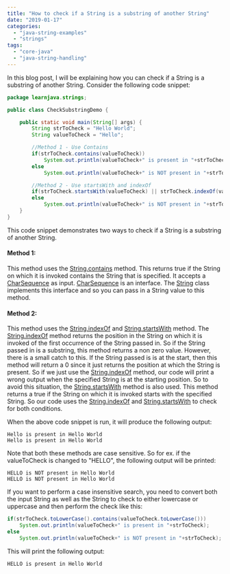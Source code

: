 ```yaml
---
title: "How to check if a String is a substring of another String"
date: "2019-01-17"
categories: 
  - "java-string-examples"
  - "strings"
tags: 
  - "core-java"
  - "java-string-handling"
---
```


In this blog post, I will be explaining how you can check if a String is a substring of another String. Consider the following code snippet:

````java
package learnjava.strings;

public class CheckSubstringDemo {

    public static void main(String[] args) { 
        String strToCheck = "Hello World"; 
        String valueToCheck = "Hello";

        //Method 1 - Use Contains 
        if(strToCheck.contains(valueToCheck)) 
            System.out.println(valueToCheck+" is present in "+strToCheck); 
        else 
            System.out.println(valueToCheck+" is NOT present in "+strToCheck);

        //Method 2 - Use startsWith and indexOf 
        if(strToCheck.startsWith(valueToCheck) || strToCheck.indexOf(valueToCheck) > 0)     System.out.println(valueToCheck+" is present in "+strToCheck); 
        else 
            System.out.println(valueToCheck+" is NOT present in "+strToCheck);
    }
}
````
This code snippet demonstrates two ways to check if a String is a substring of another String.

#### Method 1:

This method uses the [String.contains](https://docs.oracle.com/javase/8/docs/api/java/lang/String.html#contains-java.lang.CharSequence-) method. This returns true if the String on which it is invoked contains the String that is specified. It accepts a [CharSequence](https://docs.oracle.com/javase/8/docs/api/java/lang/CharSequence.html) as input. [CharSequence](https://docs.oracle.com/javase/8/docs/api/java/lang/CharSequence.html) is an interface. The [String](https://docs.oracle.com/javase/8/docs/api/java/lang/String.html) class implements this interface and so you can pass in a String value to this method.

#### Method 2:

This method uses the [String.indexOf](https://docs.oracle.com/javase/8/docs/api/java/lang/String.html#indexOf-java.lang.String-) and [String.startsWith](https://docs.oracle.com/javase/8/docs/api/java/lang/String.html#startsWith-java.lang.String-) method. The [String.indexOf](https://docs.oracle.com/javase/8/docs/api/java/lang/String.html#indexOf-java.lang.String-) method returns the position in the String on which it is invoked of the first occurrence of the String passed in. So if the String passed in is a substring, this method returns a non zero value. However, there is a small catch to this. If the String passed is is at the start, then this method will return a 0 since it just returns the position at which the String is present. So if we just use the [String.indexOf](https://docs.oracle.com/javase/8/docs/api/java/lang/String.html#indexOf-java.lang.String-) method, our code will print a wrong output when the specified String is at the starting position. So to avoid this situation, the [String.startsWith](https://docs.oracle.com/javase/8/docs/api/java/lang/String.html#startsWith-java.lang.String-) method is also used. This method returns a true if the String on which it is invoked starts with the specified String. So our code uses the [String.indexOf](https://docs.oracle.com/javase/8/docs/api/java/lang/String.html#indexOf-java.lang.String-) and [String.startsWith](https://docs.oracle.com/javase/8/docs/api/java/lang/String.html#startsWith-java.lang.String-) to check for both conditions.

When the above code snippet is run, it will produce the following output:

```
Hello is present in Hello World
Hello is present in Hello World
```

Note that both these methods are case sensitive. So for ex. if the valueToCheck is changed to "HELLO", the following output will be printed:

```
HELLO is NOT present in Hello World
HELLO is NOT present in Hello World
```

If you want to perform a case insensitive search, you need to convert both the input String as well as the String to check to either lowercase or uppercase and then perform the check like this:

````java
if(strToCheck.toLowerCase().contains(valueToCheck.toLowerCase())) 
    System.out.println(valueToCheck+" is present in "+strToCheck); 
else 
    System.out.println(valueToCheck+" is NOT present in "+strToCheck);

````

This will print the following output:

```
HELLO is present in Hello World
```

